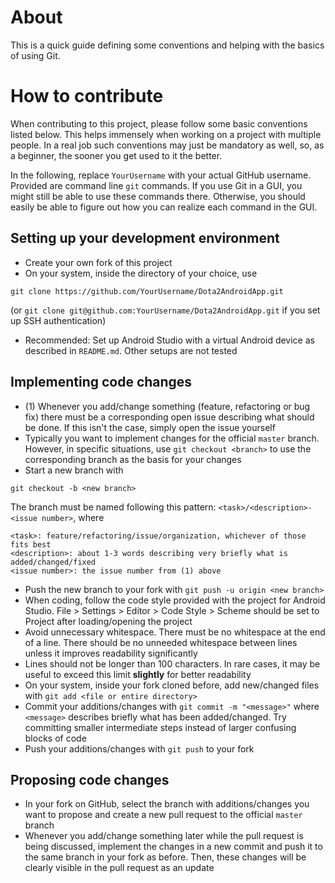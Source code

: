 # About

This is a quick guide defining some conventions and helping with the basics of using Git.

# How to contribute

When contributing to this project, please follow some basic conventions listed below. This helps immensely when working on a project with multiple people. In a real job such conventions may just be mandatory as well, so, as a beginner, the sooner you get used to it the better.

In the following, replace `YourUsername` with your actual GitHub username. Provided are command line `git` commands. If you use Git in a GUI, you might still be able to use these commands there. Otherwise, you should easily be able to figure out how you can realize each command in the GUI.

## Setting up your development environment

- Create your own fork of this project
- On your system, inside the directory of your choice, use
```
git clone https://github.com/YourUsername/Dota2AndroidApp.git
```
(or `git clone git@github.com:YourUsername/Dota2AndroidApp.git` if you set up SSH authentication)
- Recommended: Set up Android Studio with a virtual Android device as described in `README.md`. Other setups are not tested

## Implementing code changes

- (1) Whenever you add/change something (feature, refactoring or bug fix) there must be a corresponding open issue describing what should be done. If this isn't the case, simply open the issue yourself
- Typically you want to implement changes for the official `master` branch. However, in specific situations, use `git checkout <branch>` to use the corresponding branch as the basis for your changes
- Start a new branch with
```
git checkout -b <new branch>
```
The branch must be named following this pattern: `<task>/<description>-<issue number>`, where
```
<task>: feature/refactoring/issue/organization, whichever of those fits best
<description>: about 1-3 words describing very briefly what is added/changed/fixed
<issue number>: the issue number from (1) above
```
- Push the new branch to your fork with `git push -u origin <new branch>`
- When coding, follow the code style provided with the project for Android Studio. File > Settings > Editor > Code Style > Scheme should be set to Project after loading/opening the project
- Avoid unnecessary whitespace. There must be no whitespace at the end of a line. There should be no unneeded whitespace between lines unless it improves readability significantly
- Lines should not be longer than 100 characters. In rare cases, it may be useful to exceed this limit **slightly** for better readability
- On your system, inside your fork cloned before, add new/changed files with `git add <file or entire directory>`
- Commit your additions/changes with `git commit -m "<message>"` where `<message>` describes briefly what has been added/changed. Try committing smaller intermediate steps instead of larger confusing blocks of code
- Push your additions/changes with `git push` to your fork

## Proposing code changes

- In your fork on GitHub, select the branch with additions/changes you want to propose and create a new pull request to the official `master` branch
- Whenever you add/change something later while the pull request is being discussed, implement the changes in a new commit and push it to the same branch in your fork as before. Then, these changes will be clearly visible in the pull request as an update
